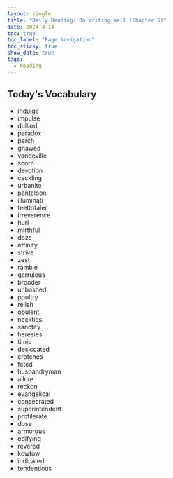 ```yaml
---
layout: single
title: "Daily Reading: On Writing Well (Chapter 5)"
date: 2024-3-14
toc: true
toc_label: "Page Navigation"
toc_sticky: true
show_date: true
tags:
  - Reading
---
```


## Today's Vocabulary

- indulge
- impulse
- dullard
- paradox
- perch
- gnawed
- vandeville
- scorn
- devotion
- cackling
- urbanite
- pantaloon
- illuminati
- teettotaler
- irreverence
- hurl
- mirthful
- doze
- affinity
- strive
- zest
- ramble
- garrulous
- brooder
- unbashed
- poultry
- relish
- opulent
- neckties
- sanctity
- heresies
- timid
- desiccated
- crotches
- feted
- husbandryman
- allure
- reckon
- evangelical
- consecrated
- superintendent
- profilerate
- dose
- armorous
- edifying
- revered
- kowtow
- indicated
- tendentious